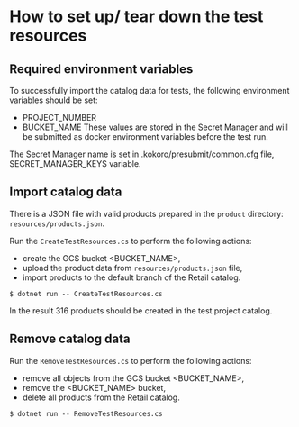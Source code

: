 # How to set up/ tear down the test resources

## Required environment variables

To successfully import the catalog data for tests, the following environment variables should be set:
 - PROJECT_NUMBER
 - BUCKET_NAME
These values are stored in the Secret Manager and will be submitted as 
   docker environment variables before the test run.

The Secret Manager name is set in .kokoro/presubmit/common.cfg file, SECRET_MANAGER_KEYS variable.

## Import catalog data

There is a JSON file with valid products prepared in the `product` directory:
`resources/products.json`.

Run the `CreateTestResources.cs` to perform the following actions:
   - create the GCS bucket <BUCKET_NAME>, 
   - upload the product data from `resources/products.json` file,
   - import products to the default branch of the Retail catalog.

```
$ dotnet run -- CreateTestResources.cs
```

In the result 316 products should be created in the test project catalog.


## Remove catalog data

Run the `RemoveTestResources.cs` to perform the following actions:
   - remove all objects from the GCS bucket <BUCKET_NAME>, 
   - remove the <BUCKET_NAME> bucket,
   - delete all products from the Retail catalog.

```
$ dotnet run -- RemoveTestResources.cs
```